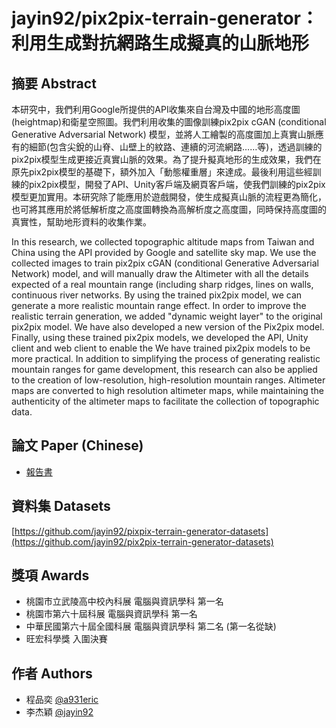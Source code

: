 # jayin92/pix2pix-terrain-generator：利用生成對抗網路生成擬真的山脈地形 

## 摘要 Abstract
本研究中，我們利用Google所提供的API收集來自台灣及中國的地形高度圖(heightmap)和衛星空照圖。我們利用收集的圖像訓練pix2pix cGAN (conditional Generative Adversarial Network) 模型，並將人工繪製的高度圖加上真實山脈應有的細節(包含尖銳的山脊、山壁上的紋路、連續的河流網路……等)，透過訓練的pix2pix模型生成更接近真實山脈的效果。為了提升擬真地形的生成效果，我們在原先pix2pix模型的基礎下，額外加入「動態權重層」來達成。最後利用這些經訓練的pix2pix模型，開發了API、Unity客戶端及網頁客戶端，使我們訓練的pix2pix模型更加實用。本研究除了能應用於遊戲開發，使生成擬真山脈的流程更為簡化，也可將其應用於將低解析度之高度圖轉換為高解析度之高度圖，同時保持高度圖的真實性，幫助地形資料的收集作業。

In this research, we collected topographic altitude maps from Taiwan and China using the API provided by Google and satellite sky map. We use the collected images to train pix2pix cGAN (conditional Generative Adversarial Network) model, and will manually draw the Altimeter with all the details expected of a real mountain range (including sharp ridges, lines on walls, continuous river networks. By using the trained pix2pix model, we can generate a more realistic mountain range effect. In order to improve the realistic terrain generation, we added "dynamic weight layer" to the original pix2pix model. We have also developed a new version of the Pix2pix model. Finally, using these trained pix2pix models, we developed the API, Unity client and web client to enable the We have trained pix2pix models to be more practical. In addition to simplifying the process of generating realistic mountain ranges for game development, this research can also be applied to the creation of low-resolution, high-resolution mountain ranges. Altimeter maps are converted to high resolution altimeter maps, while maintaining the authenticity of the altimeter maps to facilitate the collection of topographic data.

## 論文 Paper (Chinese)
- [報告書](https://github.com/jayin92/pix2pix-terrain-generator/blob/master/paper/paper_final.pdf)


## 資料集 Datasets
[https://github.com/jayin92/pixpix-terrain-generator-datasets](https://github.com/jayin92/pix2pix-terrain-generator-datasets)


## 獎項 Awards
- 桃園市立武陵高中校內科展 電腦與資訊學科 第一名
- 桃園市第六十屆科展 電腦與資訊學科 第一名
- 中華民國第六十屆全國科展 電腦與資訊學科 第二名 (第一名從缺)
- 旺宏科學獎 入圍決賽


## 作者 Authors
- 程品奕 [@a931eric](https://github.com/a931eric)
- 李杰穎 [@jayin92](https://github.com/jayin92)


